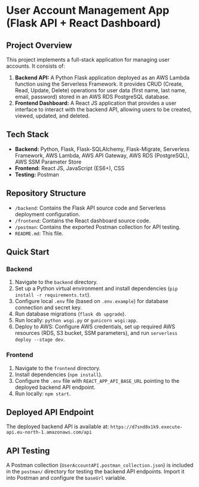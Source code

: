 # User Account Management App (Flask API + React Dashboard)

## Project Overview

This project implements a full-stack application for managing user accounts. It consists of:

1.  **Backend API:** A Python Flask application deployed as an AWS Lambda function using the Serverless Framework. It provides CRUD (Create, Read, Update, Delete) operations for user data (first name, last name, email, password) stored in an AWS RDS PostgreSQL database.
2.  **Frontend Dashboard:** A React JS application that provides a user interface to interact with the backend API, allowing users to be created, viewed, updated, and deleted.

## Tech Stack

* **Backend:** Python, Flask, Flask-SQLAlchemy, Flask-Migrate, Serverless Framework, AWS Lambda, AWS API Gateway, AWS RDS (PostgreSQL), AWS SSM Parameter Store
* **Frontend:** React JS, JavaScript (ES6+), CSS
* **Testing:** Postman

## Repository Structure

* `/backend`: Contains the Flask API source code and Serverless deployment configuration.
* `/frontend`: Contains the React dashboard source code.
* `/postman`: Contains the exported Postman collection for API testing.
* `README.md`: This file.

## Quick Start

### Backend

1.  Navigate to the `backend` directory.
2.  Set up a Python virtual environment and install dependencies (`pip install -r requirements.txt`).
3.  Configure local `.env` file (based on `.env.example`) for database connection and secret key.
4.  Run database migrations (`flask db upgrade`).
5.  Run locally: `python wsgi.py` or `gunicorn wsgi:app`.
6.  Deploy to AWS: Configure AWS credentials, set up required AWS resources (RDS, S3 bucket, SSM parameters), and run `serverless deploy --stage dev`.

### Frontend

1.  Navigate to the `frontend` directory.
2.  Install dependencies (`npm install`).
3.  Configure the `.env` file with `REACT_APP_API_BASE_URL` pointing to the deployed backend API endpoint.
4.  Run locally: `npm start`.

## Deployed API Endpoint

The deployed backend API is available at:
`https://d7snd8x1k9.execute-api.eu-north-1.amazonaws.com/api`

## API Testing

A Postman collection (`UserAccountAPI.postman_collection.json`) is included in the `postman/` directory for testing the backend API endpoints. Import it into Postman and configure the `baseUrl` variable.

